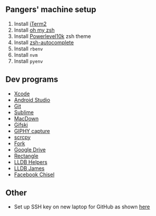 ## Pangers' machine setup

1. Install [iTerm2](https://iterm2.com/)
2. Install [oh my zsh](https://ohmyz.sh/)
3. Install [Powerlevel10k](https://github.com/romkatv/powerlevel10k) zsh theme
4. Install [zsh-autocomplete](https://github.com/marlonrichert/zsh-autocomplete)
5. Install `rbenv`
6. Install `nvm`
7. Install `pyenv`


## Dev programs
- [Xcode](https://developer.apple.com/xcode/)
- [Android Studio](https://developer.android.com/studio)
- [Git](https://git-scm.com/downloads)
- [Sublime](https://www.sublimetext.com/)
- [MacDown](https://macdown.uranusjr.com/)
- [Gifski](https://gif.ski/)
- [GIPHY capture](https://giphy.com/apps/giphycapture)
- [scrcpy](https://github.com/Genymobile/scrcpy)
- [Fork](https://git-fork.com/)
- [Google Drive](https://www.google.com/drive/download/)
- [Rectangle](https://github.com/rxhanson/Rectangle)
- [LLDB Helpers](https://github.com/DerekSelander/LLDB)
- [LLDB James](https://github.com/pangers/lldb_james)
- [Facebook Chisel](https://github.com/facebook/chisel)

## Other

- Set up SSH key on new laptop for GitHub as shown [here](https://docs.github.com/en/github/authenticating-to-github/adding-a-new-ssh-key-to-your-github-account)
